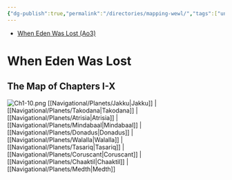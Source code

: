 ```yaml
---
{"dg-publish":true,"permalink":"/directories/mapping-wewl/","tags":["unfinished","meta"]}
---
```


- [When Eden Was Lost (Ao3)](https://archiveofourown.org/works/19334440/chapters/45992584)

# When Eden Was Lost

## The Map of Chapters I-X
![Ch1-10.png](/img/user/Photos/Ch1-10.png)
[[Navigational/Planets/Jakku\|Jakku]] | [[Navigational/Planets/Takodana\|Takodana]] | [[Navigational/Planets/Atrisia\|Atrisia]] | [[Navigational/Planets/Mindabaal\|Mindabaal]] | [[Navigational/Planets/Donadus\|Donadus]] | [[Navigational/Planets/Walalla\|Walalla]] | [[Navigational/Planets/Tasariq\|Tasariq]] | [[Navigational/Planets/Coruscant\|Coruscant]] | [[Navigational/Planets/Chaaktil\|Chaaktil]] | [[Navigational/Planets/Medth\|Medth]]
